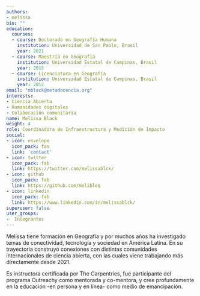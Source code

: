 ```yaml
---
authors:
- melissa
bio: ""
education:
  courses:
  - course: Doctorado en Geografía Humana
    institution: Universidad de San Pablo, Brasil
    year: 2021
  - course: Maestría en Geografía
    institution: Universidad Estatal de Campinas, Brasil
    year: 2015
  - course: Licenciatura en Geografía
    institution: Universidad Estatal de Campinas, Brasil
    year: 2012
email: "mblack@metadocencia.org"
interests:
- Ciencia Abierta
- Humanidades digitales
- Colaboración comunitaria
name: Melissa Black
weight: 4
role: Coordinadora de Infraestructura y Medición de Impacto
social:
- icon: envelope
  icon_pack: fas
  link: 'contact'
- icon: twitter
  icon_pack: fab
  link: https://twitter.com/melissablck/
- icon: github
  icon_pack: fab
  link: https://github.com/melibleq
- icon: linkedin
  icon_pack: fab
  link: https://www.linkedin.com/in/melissablck/
superuser: false
user_groups:
-  Integrantes
---
```


Melissa tiene formación en Geografía y por muchos años ha investigado temas de conectividad, tecnología y sociedad en América Latina. En su trayectoria construyó conexiones con distintas comunidades internacionales de ciencia abierta, con las cuales viene trabajando más directamente desde 2021.

Es instructora certificada por The Carpentries, fue participante del programa Outreachy como mentorada y co-mentora, y cree profundamente en la educación -en persona y en línea- como medio de emancipación.

